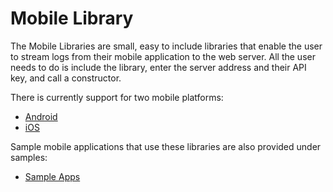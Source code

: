 # Mobile Library
The Mobile Libraries are small, easy to include libraries that enable the user
to stream logs from their mobile application to the web server. All the user
needs to do is include the library, enter the server address and their API key,
and call a constructor.

There is currently support for two mobile platforms:
- [Android](Android)
- [iOS](iOS)

Sample mobile applications that use these libraries are also provided under
samples:
- [Sample Apps](Sample-Mobile-Apps)
